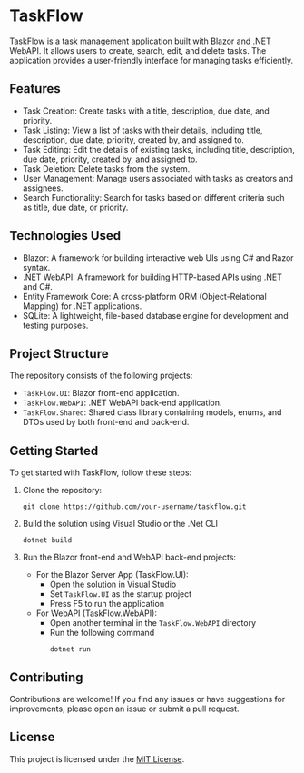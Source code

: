 # TaskFlow

TaskFlow is a task management application built with Blazor and .NET WebAPI. It allows users to create, search, edit, and delete tasks. The application provides a user-friendly interface for managing tasks efficiently.

## Features

-   Task Creation: Create tasks with a title, description, due date, and priority.
-   Task Listing: View a list of tasks with their details, including title, description, due date, priority, created by, and assigned to.
-   Task Editing: Edit the details of existing tasks, including title, description, due date, priority, created by, and assigned to.
-   Task Deletion: Delete tasks from the system.
-   User Management: Manage users associated with tasks as creators and assignees.
-   Search Functionality: Search for tasks based on different criteria such as title, due date, or priority.

## Technologies Used

-   Blazor: A framework for building interactive web UIs using C# and Razor syntax.
-   .NET WebAPI: A framework for building HTTP-based APIs using .NET and C#.
-   Entity Framework Core: A cross-platform ORM (Object-Relational Mapping) for .NET applications.
-   SQLite: A lightweight, file-based database engine for development and testing purposes.

## Project Structure

The repository consists of the following projects:

-   `TaskFlow.UI`: Blazor front-end application.
-   `TaskFlow.WebAPI`: .NET WebAPI back-end application.
-   `TaskFlow.Shared`: Shared class library containing models, enums, and DTOs used by both front-end and back-end.

## Getting Started

To get started with TaskFlow, follow these steps:

1. Clone the repository:

    ```shell
    git clone https://github.com/your-username/taskflow.git
    ```

2. Build the solution using Visual Studio or the .Net CLI
    ```shell
    dotnet build
    ```
3. Run the Blazor front-end and WebAPI back-end projects:
    - For the Blazor Server App (TaskFlow.UI):
        - Open the solution in Visual Studio
        - Set `TaskFlow.UI` as the startup project
        - Press F5 to run the application
    - For WebAPI (TaskFlow.WebAPI):
        - Open another terminal in the `TaskFlow.WebAPI` directory
        - Run the following command
            ```shell
            dotnet run
            ```

## Contributing

Contributions are welcome! If you find any issues or have suggestions for improvements, please open an issue or submit a pull request.

## License

This project is licensed under the [MIT License](LICENSE).
